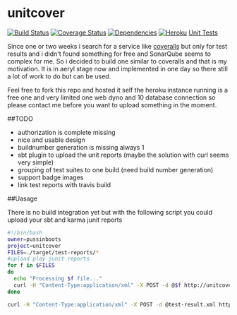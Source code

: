 unitcover
=======
[![Build Status](https://travis-ci.org/pussinboots/unitcover.svg?branch=master)](https://travis-ci.org/pussinboots/unitcover)
[![Coverage Status](https://img.shields.io/coveralls/pussinboots/unitcover.svg)](https://coveralls.io/r/pussinboots/unitcover?branch=master)
[![Dependencies](https://david-dm.org/pussinboots/unitcover.png)](https://david-dm.org/pussinboots/unitcover)
[![Heroku](http://heroku-badge.heroku.com/?app=unitcover)](https://unitcover.herokuapp.com)
[Unit Tests](http://unitcover.herokuapp.com/products.html/pussinboots/unitcover)


Since  one or two weeks i search for a service like [coveralls]() but only for test results and i didn't found something for free and
SonarQube seems to complex for me. So i decided to build one similar to coveralls and that is my motivation. It is in aeryl stage now and implemented in one day so there still a lot of work to do but can be used.

Feel free to fork this repo and hosted it self the heroku instance running is a free one and very limited one web dyno and 10 database connection so please contact me before you want to upload something in the moment.

##TODO
* authorization is complete missing
* nice and usable design
* buildnumber generation is missing always 1
* sbt plugin to upload the unit reports (maybe the solution with curl seems very simple)
* grouping of test suites to one build (need build number generation)
* support badge images
* link test reports with travis build

##Uasage

There is no build integration yet but with the following script you could upload your sbt and karma junit reports
```bash
#!/bin/bash
owner=pussinboots
project=unitcover
FILES=./target/test-reports/*
#upload play junit reports
for f in $FILES
do
  echo "Processing $f file..."
  curl -H "Content-Type:application/xml" -X POST -d @$f http://unitcover.herokuapp.com/api/$owner/$project
done

curl -H "Content-Type:application/xml" -X POST -d @test-result.xml http://unitcover.herokuapp.com/api/$owner/$project

```
